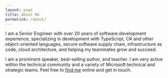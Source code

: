 ```yaml
---
layout: page
title: About Me
permalink: /about/
---
```


I am a Senior Engineer with over 20 years of software development experience, specializing in development with TypeScript, C# and other object-oriented languages, secure software supply chain, infrastructure as code, cloud architecture, and helping my teammates grow and succeed.

I am a prominent speaker, best-selling author, and teacher. I am very active within the technical community and a variety of Microsoft technical and strategic teams. Feel free to [find me](https://thomasrayner.ca/findme) online and get in touch.
